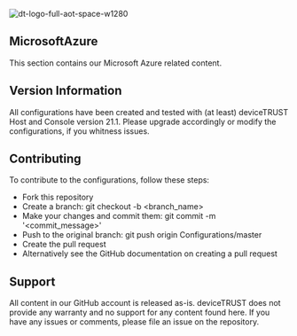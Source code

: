 ![dt-logo-full-aot-space-w1280](https://user-images.githubusercontent.com/83282694/116271495-5219b100-a780-11eb-9e1a-f929d2e3cbdc.png)
## MicrosoftAzure
This section contains our Microsoft Azure related content.

## Version Information
All configurations have been created and tested with (at least) deviceTRUST Host and Console version 21.1. Please upgrade accordingly or modify the configurations, if you whitness issues. 

## Contributing
To contribute to the configurations, follow these steps:

- Fork this repository
- Create a branch: git checkout -b <branch_name>
- Make your changes and commit them: git commit -m '<commit_message>'
- Push to the original branch: git push origin Configurations/master
- Create the pull request
- Alternatively see the GitHub documentation on creating a pull request

## Support
All content in our GitHub account is released as-is. deviceTRUST does not provide any warranty and no support for any content found here. If you have any issues or comments, please file an issue on the repository.